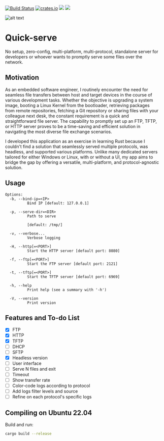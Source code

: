 [![Build Status](https://github.com/joaofl/quick-serve/actions/workflows/rust.yml/badge.svg)](https://github.com/joaofl/quick-serve/actions/workflows/rust.yml)
[![crates.io](https://img.shields.io/crates/v/quick-serve.svg)](https://crates.io/crates/quick-serve)
![](https://tokei.rs/b1/github/joaofl/quick-serve?category=code)
[![](https://deps.rs/repo/github/joaofl/quick-serve/status.svg)](https://deps.rs/repo/github/joaofl/quick-serve)

![alt text](logo.png "Logo")

# Quick-serve
No setup, zero-config, multi-platform, multi-protocol, standalone server for developers or whoever wants to promptly 
serve some files over the network.

## Motivation

As an embedded software engineer, I routinely encounter the need for seamless file transfers between host and target 
devices in the course of various development tasks. Whether the objective is upgrading a system image, booting a Linux 
Kernel from the bootloader, retrieving packages from remote repositories, fetching a Git repository or sharing files with 
your colleague next desk, the constant requirement is a quick and straightforward file server. The capability to promptly 
set up an FTP, TFTP, or HTTP server proves to be a time-saving and efficient solution in navigating the most diverse 
file exchange scenarios.

I developed this application as an exercise in learning Rust because I couldn't find a solution that seamlessly served 
multiple protocols, was headless, and supported various platforms. Unlike many dedicated servers tailored for either 
Windows or Linux, with or without a UI, my app aims to bridge the gap by offering a versatile, multi-platform, and 
protocol-agnostic solution.

## Usage

```shell
Options:
  -b, --bind-ip=<IP>
          Bind IP [default: 127.0.0.1]

  -p, --serve-dir=<DIR>
          Path to serve
          
          [default: /tmp/]

  -v, --verbose...
          Verbose logging

  -H, --http[=<PORT>]
          Start the HTTP server [default port: 8080]

  -f, --ftp[=<PORT>]
          Start the FTP server [default port: 2121]

  -t, --tftp[=<PORT>]
          Start the TFTP server [default port: 6969]

  -h, --help
          Print help (see a summary with '-h')

  -V, --version
          Print version
```

## Features and To-do List

- [x] FTP 
- [x] HTTP
- [x] TFTP 
- [ ] DHCP 
- [ ] SFTP 
- [x] Headless version
- [ ] User interface
- [ ] Serve N files and exit
- [ ] Timeout
- [ ] Show transfer rate
- [ ] Color-code logs according to protocol
- [ ] Add logs filter levels and source
- [ ] Refine on each protocol's specific logs

## Compiling on Ubuntu 22.04

Build and run:
```bash
cargo build --release
```
